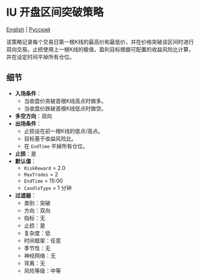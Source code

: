 # IU 开盘区间突破策略
[English](README.md) | [Русский](README_ru.md)

该策略记录每个交易日第一根K线的最高价和最低价，并在价格突破该区间时进行双向交易。止损使用上一根K线的极值，盈利目标根据可配置的收益风险比计算，并在设定时间平掉所有仓位。

## 细节

- **入场条件**：
  - 当收盘价突破首根K线高点时做多。
  - 当收盘价跌破首根K线低点时做空。
- **多空方向**：双向
- **出场条件**：
  - 止损设在前一根K线的低点/高点。
  - 目标基于收益风险比。
  - 在 `EndTime` 平掉所有仓位。
- **止损**：是
- **默认值**：
  - `RiskReward` = 2.0
  - `MaxTrades` = 2
  - `EndTime` = 15:00
  - `CandleType` = 1 分钟
- **过滤器**：
  - 类别：突破
  - 方向：双向
  - 指标：无
  - 止损：是
  - 复杂度：低
  - 时间框架：任意
  - 季节性：无
  - 神经网络：无
  - 背离：无
  - 风险等级：中等

